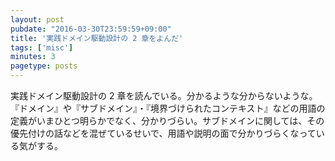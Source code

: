 ```yaml
---
layout: post
pubdate: "2016-03-30T23:59:59+09:00"
title: '実践ドメイン駆動設計の 2 章をよんだ'
tags: ['misc']
minutes: 3
pagetype: posts
---
```

実践ドメイン駆動設計の 2 章を読んでいる。分かるような分からないような。『ドメイン』や『サブドメイン』・『境界づけられたコンテキスト』などの用語の定義がいまひとつ明らかでなく、分かりづらい。サブドメインに関しては、その優先付けの話などを混ぜているせいで、用語や説明の面で分かりづらくなっている気がする。
